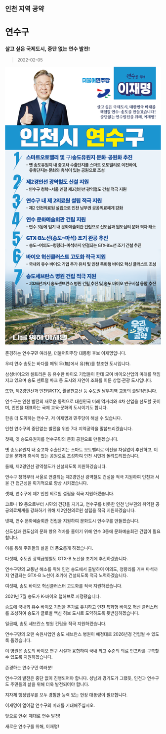 ## 인천 지역 공약

# 연수구

### 살고 싶은 국제도시, 중단 없는 연수 발전!
> 2022-02-05

![연수구 지역공약](./005_004_008.png)

존경하는 연수구민 여러분, 더불어민주당 대통령 후보 이재명입니다.

 

우리 연수·송도는 바다를 메워 무(無)에서 유(有)를 창조한 도시입니다.

 

삼성바이오와 셀트리온 등 유수한 바이오 기업들이 한데 모여 바이오산업의 미래를 책임지고 있으며 송도 센트럴 파크 등 도시와 자연이 조화를 이룬 상업·관광 도시입니다.

또한, 제2경인선과 인천발KTX, 월곶판교선 등 수도권 남부지역 교통의 출발점입니다.

 

연수구는 인천 발전의 새로운 동력으로 대한민국 미래 먹거리와 4차 산업을 선도할 곳이며, 인천을 대표하는 국제 교육·문화의 도시이기도 합니다.

 

한층 더 도약하는 연수구, 저 이재명과 민주당이 해낼 수 있습니다.

인천 연수구의 중단없는 발전을 위한 7대 지역공약을 말씀드리겠습니다.

 

첫째, 옛 송도유원지를 연수구민의 문화 공원으로 만들겠습니다.

 

옛 송도유원지 내 중고차 수출단지는 스마트 오토밸리로 이전을 차질없이 추진하고, 이 곳을 문화와 휴식이 있는 공원으로 조성하여 인천 시민께 돌려드리겠습니다.

 

둘째, 제2경인선 광역철도가 신설되도록 지원하겠습니다.

 

연수구 청학부터 서울로 연결되는 제2경인선 광역철도 건설을 적극 지원하여 인천과 서울 간 접근성을 획기적으로 향상 시키겠습니다.

 

셋째, 연수구에 제2 인천 의료원 설립을 적극 지원하겠습니다.

 

코로나 19 등으로부터 시민의 건강을 지키고, 연수구를 비롯한 인천 남부권의 취약한 공공의료체계를 강화하기 위해 제2인천의료원 설립을 적극 지원하겠습니다.

 

넷째, 연수 문화예술회관 건립을 지원하여 문화도시 연수구를 만들겠습니다.

 

신도심과 원도심의 문화 향유 격차를 줄이기 위해 연수 3동에 문화예술회관 건립이 필요합니다.

이를 통해 주민들의 삶을 더 풍요롭게 하겠습니다.

 

다섯째, 수도권 광역급행철도 GTX-B 노선을 조기에 추진하겠습니다.

 

연수구민의 교통난 해소를 위해 인천 송도에서 출발하여 여의도, 청량리를 거쳐 마석까지 연결되는 GTX-B 노선이 조기에 건설되도록 적극 노력하겠습니다.

 

여섯째, 송도 바이오 혁신클러스터 고도화를 적극 지원하겠습니다. 

 

2021년 7월 송도가 K-바이오 랩허브로 지정됐습니다.

송도에 국내외 유수 바이오 기업을 추가로 유치하고 인천 특화형 바이오 혁신 클러스터를 조성하여 송도가 글로벌 백신 허브 도시로 도약하도록 뒷받침하겠습니다.

 

일곱째, 송도 세브란스 병원 건립을 적극 지원하겠습니다.

 

연수구민의 오랜 숙원사업인 송도 세브란스 병원이 예정대로 2026년경 건립될 수 있도록 돕겠습니다.

이 병원은 송도의 바이오 연구 시설과 융합하여 국내 최고 수준의 의료 인프라를 구축할 수 있도록 지원하겠습니다.

 

존경하는 연수구민 여러분!

 

연수구의 발전은 중단 없이 진행되어야 합니다. 성남과 경기도가 그랬듯, 인천과 연수구도 주민들의 삶을 위해 더욱 발전되어야 합니다.

지자체 행정업무를 모두 경험한 능력 있는 현장 대통령이 필요합니다.

이재명이 열어갈 연수구의 미래를 기대해주십시오.

 

앞으로 연수! 제대로 연수 발전!

새로운 연수구를 위해, 이재명! 